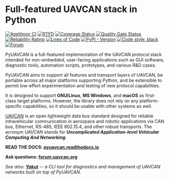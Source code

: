 Full-featured UAVCAN stack in Python
====================================

[![AppVeyor CI](https://ci.appveyor.com/api/projects/status/2vv83afj3dxqibi5?svg=true)](https://ci.appveyor.com/project/Zubax/pyuavcan)
[![RTFD](https://readthedocs.org/projects/pyuavcan/badge/)](https://pyuavcan.readthedocs.io/)
[![Coverage Status](https://coveralls.io/repos/github/UAVCAN/pyuavcan/badge.svg)](https://coveralls.io/github/UAVCAN/pyuavcan)
[![Quality Gate Status](https://sonarcloud.io/api/project_badges/measure?project=UAVCAN_pyuavcan&metric=alert_status)](https://sonarcloud.io/dashboard?id=UAVCAN_pyuavcan)
[![Reliability Rating](https://sonarcloud.io/api/project_badges/measure?project=UAVCAN_pyuavcan&metric=reliability_rating)](https://sonarcloud.io/dashboard?id=UAVCAN_pyuavcan)
[![Lines of Code](https://sonarcloud.io/api/project_badges/measure?project=UAVCAN_pyuavcan&metric=ncloc)](https://sonarcloud.io/dashboard?id=UAVCAN_pyuavcan)
[![PyPI - Version](https://img.shields.io/pypi/v/pyuavcan.svg)](https://pypi.org/project/pyuavcan/)
[![Code style: black](https://img.shields.io/badge/code%20style-black-000000.svg)](https://github.com/psf/black)
[![Forum](https://img.shields.io/discourse/https/forum.uavcan.org/users.svg)](https://forum.uavcan.org)

PyUAVCAN is a full-featured implementation of the UAVCAN protocol stack intended for non-embedded,
user-facing applications such as GUI software, diagnostic tools, automation scripts, prototypes, and various R&D cases.

PyUAVCAN aims to support all features and transport layers of UAVCAN,
be portable across all major platforms supporting Python,
and be extensible to permit low-effort experimentation and testing of new protocol capabilities.

It is designed to support **GNU/Linux**, **MS Windows**, and **macOS** as first-class target platforms.
However, the library does not rely on any platform-specific capabilities,
so it should be usable with other systems as well.

[UAVCAN](https://uavcan.org) is an open lightweight data bus standard designed for reliable intravehicular
communication in aerospace and robotic applications via
CAN bus, Ethernet, RS-485, IEEE 802.15.4, and other robust transports.
The acronym *UAVCAN* stands for ***Uncomplicated Application-level Vehicular Computing And Networking***.

**READ THE DOCS: [pyuavcan.readthedocs.io](https://pyuavcan.readthedocs.io/)**

**Ask questions: [forum.uavcan.org](https://forum.uavcan.org/)**

*See also: [**Yakut**](https://github.com/UAVCAN/yakut) -- a CLI tool for diagnostics and management of
UAVCAN networks built on top of PyUAVCAN.*
